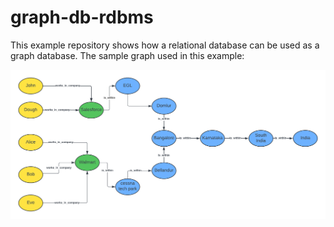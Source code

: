 # graph-db-rdbms

This example repository shows how a relational database can be used as a graph database.
The sample graph used in this example:

![graph_db_modeling.png](graph_db_modeling.png)
